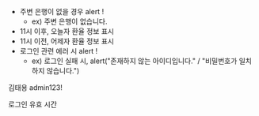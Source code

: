 - 주변 은행이 없을 경우  alert ! 
  - ex) 주변 은행이 없습니다.
- 11시 이후, 오늘자 환율 정보 표시 
- 11시 이전, 어제자 환율 정보 표시
- 로그인 관련 에러 시 alert !
  - ex) 로그인 실패 시, alert("존재하지 않는 아이디입니다." / "비밀번호가 일치하지 않습니다.")



김태용
admin123!

로그인 유효 시간